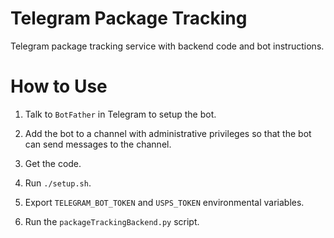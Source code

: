 # Telegram Package Tracking

Telegram package tracking service with backend code and bot instructions.

# How to Use

1. Talk to ``BotFather`` in Telegram to setup the bot.

2. Add the bot to a channel with administrative privileges so that the bot can send messages to the channel.

3. Get the code.

4. Run ``./setup.sh``.

5. Export ``TELEGRAM_BOT_TOKEN`` and ``USPS_TOKEN`` environmental variables.

6. Run the ``packageTrackingBackend.py`` script.
